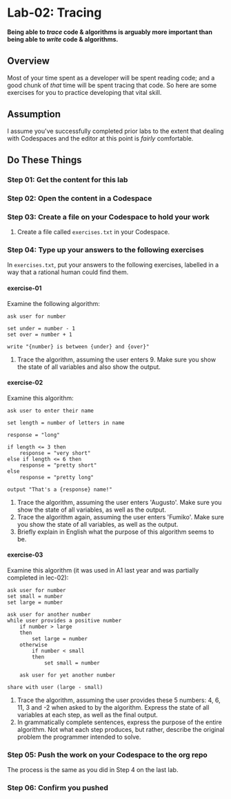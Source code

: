 # Lab-02: Tracing

**Being able to _trace_ code & algorithms is arguably more important than being able to _write_ code & algorithms.**

## Overview

Most of your time spent as a developer will be spent reading code; and a good chunk of _that_ time will be spent tracing that code. So here are some exercises for you to practice developing that vital skill.

## Assumption

I assume you've successfully completed prior labs to the extent that dealing with Codespaces and the editor at this point is _fairly_ comfortable.

## Do These Things

### Step 01: Get the content for this lab

### Step 02: Open the content in a Codespace
 
### Step 03: Create a file on your Codespace to hold your work

1. Create a file called `exercises.txt` in your Codespace.

### Step 04: Type up your answers to the following exercises

In `exercises.txt`, put your answers to the following exercises, labelled in a way that a rational human could find them.

#### exercise-01

Examine the following algorithm:

```
ask user for number

set under = number - 1
set over = number + 1

write "{number} is between {under} and {over}"
```

1. Trace the algorithm, assuming the user enters 9. Make sure you show the state of all variables and also show the output.

#### exercise-02

Examine this algorithm:

```
ask user to enter their name

set length = number of letters in name

response = "long"

if length <= 3 then
    response = "very short"
else if length <= 6 then
    response = "pretty short"
else 
    response = "pretty long"

output "That's a {response} name!"
```

1. Trace the algorithm, assuming the user enters 'Augusto'. Make sure you show the state of all variables, as well as the output.
2. Trace the algorithm again, assuming the user enters 'Fumiko'. Make sure you show the state of all variables, as well as the output.
3. Briefly explain in English what the purpose of this algorithm seems to be.

#### exercise-03

Examine this algorithm (it was used in A1 last year and was partially completed in lec-02):

```
ask user for number
set small = number
set large = number

ask user for another number
while user provides a positive number
    if number > large
    then
        set large = number
    otherwise
        if number < small
        then
            set small = number
    
    ask user for yet another number

share with user (large - small)
```

1. Trace the algorithm, assuming the user provides these 5 numbers: 4, 6, 11, 3 and -2 when asked to by the algorithm. Express the state of all variables at each step, as well as the final output.
2. In grammatically complete sentences, express the purpose of the entire algorithm. Not what each step produces, but rather, describe the original problem the programmer intended to solve.

### Step 05: Push the work on your Codespace to the org repo

The process is the same as you did in Step 4 on the last lab.

### Step 06: Confirm you pushed
